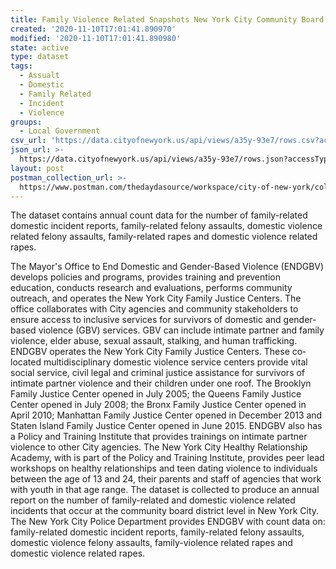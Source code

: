 ```yaml
---
title: Family Violence Related Snapshots New York City Community Board Districts
created: '2020-11-10T17:01:41.890970'
modified: '2020-11-10T17:01:41.890980'
state: active
type: dataset
tags:
  - Assualt
  - Domestic
  - Family Related
  - Incident
  - Violence
groups:
  - Local Government
csv_url: 'https://data.cityofnewyork.us/api/views/a35y-93e7/rows.csv?accessType=DOWNLOAD'
json_url: >-
  https://data.cityofnewyork.us/api/views/a35y-93e7/rows.json?accessType=DOWNLOAD
layout: post
postman_collection_url: >-
  https://www.postman.com/thedaydasource/workspace/city-of-new-york/collection/15909983-b80af84d-307c-452b-94c1-fffab7a5b147
---
```

The dataset contains annual count data for the number of family-related domestic incident reports, family-related felony assaults, domestic violence related felony assaults, family-related rapes and domestic violence related rapes.
</p>
The Mayor's Office to End Domestic and Gender-Based Violence (ENDGBV) develops policies and programs, provides training and prevention education, conducts research and evaluations, performs community outreach, and operates the New York City Family Justice Centers. The office collaborates with City agencies and community stakeholders to ensure access to inclusive services for survivors of domestic and gender-based violence (GBV) services. GBV can include intimate partner and family violence, elder abuse, sexual assault, stalking, and human trafficking. ENDGBV operates the New York City Family Justice Centers. These co‐located multidisciplinary domestic violence service centers provide vital social service, civil legal and criminal justice assistance for survivors of intimate partner violence and their children under one roof. The Brooklyn Family Justice Center opened in July 2005; the Queens Family Justice Center opened in July 2008; the Bronx Family Justice Center opened in April 2010; Manhattan Family Justice Center opened in December 2013 and Staten Island Family Justice Center opened in June 2015. ENDGBV also has a Policy and Training Institute that provides trainings on intimate partner violence to other City agencies. The New York City Healthy Relationship Academy, with is part of the Policy and Training Institute, provides peer lead workshops on healthy relationships and teen dating violence to individuals between the age of 13 and 24, their parents and staff of agencies that work with youth in that age range. The dataset is collected to produce an annual report on the number of family-related and domestic violence related incidents that occur at the community board district level in New York City. The New York City Police Department provides ENDGBV with count data on: family-related domestic incident reports, family-related felony assaults, domestic violence felony assaults, family-violence related rapes and domestic violence related rapes.
